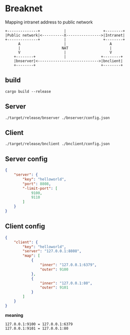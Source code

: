 # Breaknet

Mapping intranet address to public network

```text
+--------------+           |                 +--------+
|Public network|<----------X---------------->|Intranet|
+--------------+           |                 +--------+
      A                    |                    A
      |                   NAT                   |
      V                    |                    V
    +--------+             |                +--------+
    |bnserver|<---------------------------->|bnclient|
    +--------+                              +--------+
```

## build

`cargo build --release`

## Server

`./target/release/bnserver ./bnserver/config.json`

## Client

`./target/release/bnclient ./bnclient/config.json`

## Server config

```json
{
    "server": {
        "key": "helloworld",
        "port": 8808,
        "-limit-port": [
            9100,
            9110
        ]
    }
}
```

## Client config

```json
{
    "client": {
        "key": "helloworld",
        "server": "127.0.0.1:8808",
        "map": [
            {
                "inner": "127.0.0.1:6379",
                "outer": 9100
            },
            {
                "inner": "127.0.0.1:80",
                "outer": 9101
            }
        ]
    }
}
```

**meaning**

```text
127.0.0.1:9100 = 127.0.0.1:6379
127.0.0.1:9101 = 127.0.0.1:80
```

